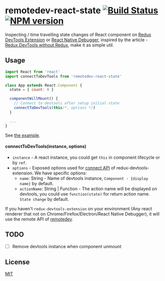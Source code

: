 # remotedev-react-state [![Build Status](https://travis-ci.org/jhen0409/remotedev-react-state.svg?branch=master)](https://travis-ci.org/jhen0409/remotedev-react-state) [![NPM version](http://img.shields.io/npm/v/remotedev-react-state.svg?style=flat)](https://www.npmjs.com/package/remotedev-react-state)

Inspecting / time travelling state changes of React component on [Redux DevTools Extension](https://github.com/zalmoxisus/redux-devtools-extension) or [React Native Debugger](https://github.com/jhen0409/react-native-debugger), inspired by the article - [Redux DevTools without Redux](https://medium.com/@zalmoxis/redux-devtools-without-redux-or-how-to-have-a-predictable-state-with-any-architecture-61c5f5a7716f), make it as simple util.

## Usage

```js
import React from 'react'
import connectToDevTools from 'remotedev-react-state'

class App extends React.Component {
  state = { count: 0 }

  componentWillMount() {
    // Connect to devtools after setup initial state
    connectToDevTools(this/*, options */)
  }

  ...
}
```

See [the example](example/src/components/App.js#L24-L27).

#### connectToDevTools(instance, options)

* `instance` - A react instance, you could get `this` in component lifecycle or by `ref`.
* `options` - Exposed options used for [connect API](https://github.com/zalmoxisus/redux-devtools-extension/blob/master/docs/API/Arguments.md#options) of redux-devtools-extension. We have specific options:
  - `name`: String - Name of devtools instance, `Component - {display name}` by default.
  - `actionName`: String | Function - The action name will be displayed on devtools, you could use `function(state)` for return action name. `State change` by default.

If you haven't `redux-devtools-extension` on your environment (Any react renderer that not on Chrome/Firefox/Electron/React Native Debugger), it will use the remote API of [remotedev](https://github.com/zalmoxisus/remotedev#communicate-via-local-server).

## TODO

- [ ] Remove devtools instance when component unmount

## License

[MIT](LICENSE.md)
